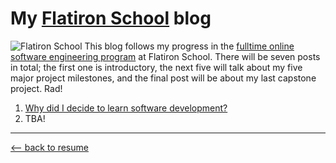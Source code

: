 # My [Flatiron School](https://flatironschool.com) blog
![Flatiron School](https://upload.wikimedia.org/wikipedia/commons/0/04/Flatiron_School.png)
This blog follows my progress in the [fulltime online software engineering program](https://flatironschool.com/career-courses/coding-bootcamp/online) at Flatiron School. There will be seven posts in total; the first one is introductory, the next five will talk about my five major project milestones, and the final post will be about my last capstone project. Rad!

1. [Why did I decide to learn software development?](./blog_1.html)
2. TBA!

* * *

[⟵   back to resume](../index.html)
